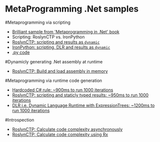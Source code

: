 MetaProgramming .Net samples
==================================

#Metaprogramming via scripting
* [Brilliant sample from 'Metaprogramming in .Net' book](Snippets/JsEvalSample.html)
* Scripting: RoslynCTP vs. IronPython
 * [RoslynCTP: scripting and results as `dynamic`](Snippets/Roslyn-ScriptingWithDynamiclyTypeResult.linq)
 * [IronPython: scripting, DLR and results as `dynamic`](IronPython-Scripting.linq)
 * [.py code](sample.py)

#Dynamicly generating .Net assembly at runtime
* [RoslynCTP: Build and load assembly in memory](Snippets/Roslyn-BuildAtRuntime.linq)

#Metaprogramming via runtime code generation
* [Hardcoded C# rule: ~900ms to run 1000 iterations](Snippets/C#-HardCodedRule.linq)
* [RoslynCTP: scripting and staticly typed results: ~950ms to run 1000 iterations](Snippets/Roslyn-ScriptingWithStaticlyTypedResult.linq)
* [DLR i.e. Dynamic Language Runtime with ExpressionTrees: ~1200ms to run 1000 iterations](Snippets/DLR-ExpressionTrees.linq)

#Introspection
* [RoslynCTP: Calculate code complexity asynchronously](Snippets/Roslyn-CyclomaticComplexity.linq)
* [RoslynCTP: Calculate code complexity using Rx](Snippets/Roslyn-CyclomaticComplexityRx.linq)
